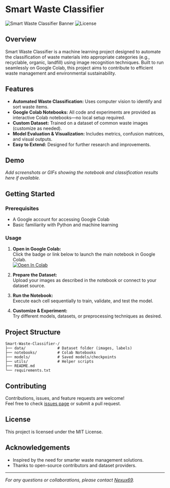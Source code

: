 # Smart Waste Classifier

![Smart Waste Classifier Banner](https://img.shields.io/badge/Machine%20Learning-Google%20Colab-blue)
![License](https://img.shields.io/badge/license-MIT-green)

## Overview

Smart Waste Classifier is a machine learning project designed to automate the classification of waste materials into appropriate categories (e.g., recyclable, organic, landfill) using image recognition techniques. Built to run seamlessly on Google Colab, this project aims to contribute to efficient waste management and environmental sustainability.

## Features

- **Automated Waste Classification:** Uses computer vision to identify and sort waste items.
- **Google Colab Notebooks:** All code and experiments are provided as interactive Colab notebooks—no local setup required.
- **Custom Dataset:** Trained on a dataset of common waste images (customize as needed).
- **Model Evaluation & Visualization:** Includes metrics, confusion matrices, and visual outputs.
- **Easy to Extend:** Designed for further research and improvements.

## Demo

*Add screenshots or GIFs showing the notebook and classification results here if available.*

## Getting Started

### Prerequisites

- A Google account for accessing Google Colab
- Basic familiarity with Python and machine learning

### Usage

1. **Open in Google Colab:**  
   Click the badge or link below to launch the main notebook in Google Colab.  
   [![Open In Colab](https://colab.research.google.com/assets/colab-badge.svg)](URL_TO_YOUR_NOTEBOOK)

2. **Prepare the Dataset:**  
   Upload your images as described in the notebook or connect to your dataset source.

3. **Run the Notebook:**  
   Execute each cell sequentially to train, validate, and test the model.

4. **Customize & Experiment:**  
   Try different models, datasets, or preprocessing techniques as desired.

## Project Structure

```
Smart-Waste-Classifier-/
├── data/              # Dataset folder (images, labels)
├── notebooks/         # Colab Notebooks
├── models/            # Saved models/checkpoints
├── utils/             # Helper scripts
├── README.md
└── requirements.txt
```

## Contributing

Contributions, issues, and feature requests are welcome!  
Feel free to check [issues page](https://github.com/Nexux69/Smart-Waste-Classifier-/issues) or submit a pull request.

## License

This project is licensed under the MIT License.

## Acknowledgements

- Inspired by the need for smarter waste management solutions.
- Thanks to open-source contributors and dataset providers.

---

*For any questions or collaborations, please contact [Nexux69](https://github.com/Nexux69).*
